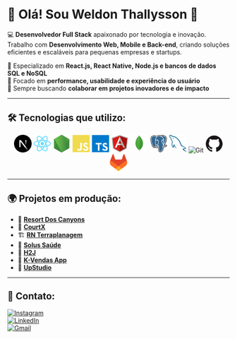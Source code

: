 # 🚀 Olá! Sou Weldon Thallysson 👋  

💻 **Desenvolvedor Full Stack** apaixonado por tecnologia e inovação. Trabalho com **Desenvolvimento Web, Mobile e Back-end**, criando soluções eficientes e escaláveis para pequenas empresas e startups.  

🔹 Especializado em **React.js, React Native, Node.js e bancos de dados SQL e NoSQL**  
🔹 Focado em **performance, usabilidade e experiência do usuário**  
🔹 Sempre buscando **colaborar em projetos inovadores e de impacto**  

---

## 🛠️ Tecnologias que utilizo:
<div align="center">
    <img src="https://raw.githubusercontent.com/devicons/devicon/master/icons/nextjs/nextjs-original.svg" alt="Next.js" height="40" width="40">
  <img src="https://raw.githubusercontent.com/devicons/devicon/master/icons/react/react-original.svg" alt="React.js" height="40" width="40">

  <img src="https://raw.githubusercontent.com/devicons/devicon/master/icons/nodejs/nodejs-original.svg" alt="Node.js" height="40" width="40">
  <img src="https://raw.githubusercontent.com/devicons/devicon/master/icons/javascript/javascript-plain.svg" alt="JavaScript" height="40" width="40">
  <img src="https://raw.githubusercontent.com/devicons/devicon/master/icons/typescript/typescript-plain.svg" alt="TypeScript" height="40" width="40">
  <img src="https://raw.githubusercontent.com/devicons/devicon/master/icons/angularjs/angularjs-original.svg" alt="Angular" height="40" width="40">
  <img src="https://raw.githubusercontent.com/devicons/devicon/master/icons/mongodb/mongodb-original.svg" alt="MongoDB" height="40" width="40">
  <img src="https://raw.githubusercontent.com/devicons/devicon/master/icons/postgresql/postgresql-original.svg" alt="PostgreSQL" height="40" width="40">
  <img src="https://raw.githubusercontent.com/devicons/devicon/master/icons/mysql/mysql-original.svg" alt="MySQL" height="40" width="40">
  <img src="https://www.vectorlogo.zone/logos/git-scm/git-scm-ar21.svg" alt="Git" height="40">
  <img src="https://raw.githubusercontent.com/devicons/devicon/master/icons/github/github-original.svg" alt="GitHub" height="40" width="40">
  <img src="https://raw.githubusercontent.com/devicons/devicon/master/icons/gitlab/gitlab-original.svg" alt="GitLab" height="40" width="40">
 
</div>

---

## 🌍 Projetos em produção:
- 🚀 **[Resort Dos Canyons](https://resortdoscanyons.com.br/)**
- 🎾 **[CourtX](https://courtx.com.br/)**
- 🏗️ **[RN Terraplanagem](https://rnterraplanagem.com.br/)**
- 🏥 **[Solus Saúde](https://novo.solus.inf.br/)**
- 🏢 **[H2J](https://h2j.com.br/)**
- 📱 **[K-Vendas App](https://play.google.com/store/apps/details?id=com.kvendas2&hl=pt_BR)**
- 🎨 **[UpStudio](https://upstudiodigital.com.br/)**  

---

## 📲 Contato:
[![Instagram](https://img.shields.io/badge/-Instagram-%23E4405F?style=for-the-badge&logo=instagram&logoColor=white)](https://www.instagram.com/weldon_dev/)  
[![LinkedIn](https://img.shields.io/badge/-LinkedIn-%230077B5?style=for-the-badge&logo=linkedin&logoColor=white)](https://www.linkedin.com/in/weldon-thallysson-89628b332/)  
[![Gmail](https://img.shields.io/badge/-Gmail-%23333?style=for-the-badge&logo=gmail&logoColor=white)](mailto:https://mail.google.com/mail/u/0/#inbox)

